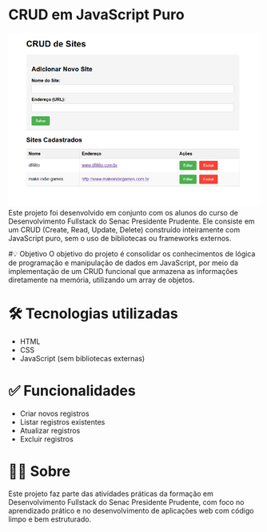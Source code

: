 # CRUD em JavaScript Puro
![](https://github.com/dfilitto/javascriptcrudarray/blob/main/teladoprojeto.png?raw=true)
Este projeto foi desenvolvido em conjunto com os alunos do curso de Desenvolvimento Fullstack do Senac Presidente Prudente. Ele consiste em um CRUD (Create, Read, Update, Delete) construído inteiramente com JavaScript puro, sem o uso de bibliotecas ou frameworks externos.

#💡 Objetivo
O objetivo do projeto é consolidar os conhecimentos de lógica de programação e manipulação de dados em JavaScript, por meio da implementação de um CRUD funcional que armazena as informações diretamente na memória, utilizando um array de objetos.

# 🛠️ Tecnologias utilizadas
- HTML
- CSS
- JavaScript (sem bibliotecas externas)

# ✅ Funcionalidades
- Criar novos registros
- Listar registros existentes
- Atualizar registros
- Excluir registros

# 👨‍🏫 Sobre
Este projeto faz parte das atividades práticas da formação em Desenvolvimento Fullstack do Senac Presidente Prudente, com foco no aprendizado prático e no desenvolvimento de aplicações web com código limpo e bem estruturado.
